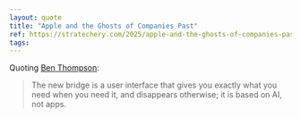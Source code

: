 ```yaml
---
layout: quote
title: "Apple and the Ghosts of Companies Past"
ref: https://stratechery.com/2025/apple-and-the-ghosts-of-companies-past/
tags:
---
```


Quoting [Ben Thompson](https://stratechery.com/2025/apple-and-the-ghosts-of-companies-past/):

> The new bridge is a user interface that gives you exactly what you need when you need it, and disappears otherwise; it is based on AI, not apps.
